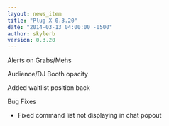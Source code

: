 ```yaml
---
layout: news_item
title: "Plug X 0.3.20"
date: "2014-03-13 04:00:00 -0500"
author: skylerb
version: 0.3.20
---
```


Alerts on Grabs/Mehs

Audience/DJ Booth opacity

Added waitlist position back

Bug Fixes

- Fixed command list not displaying in chat popout